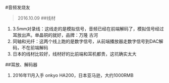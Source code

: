 #音频发烧友
>2016.10.09
##线材
1. 3.5mm对录线：这线走的是模拟信号，音频已经在前端解码了，模拟信号经过耳放出声。单晶铜的就好，品牌：万隆 古河
2. 同轴和光纤：这两个线上跑的是数字信号，从前端播放器走数字信号到DAC解码，不在前端解码
3. 日本的线材比较好，线材好的比前端和耳机都贵，这坑确实太大

##耳放、解码器
1. 2016年11月入手 onkyo HA200，日本亚马逊，大约1000RMB

